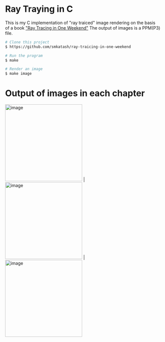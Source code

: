 # Ray Traying in C

This is my C implementation of "ray traiced" image rendering on the basis of a book ["Ray Tracing in One Weekend"](https://raytracing.github.io/)
The output of images is a PPM(P3) file.

```bash
# Clone this project
$ https://github.com/smkatash/ray-traicing-in-one-weekend

# Run the program
$ make

# Render an image
$ make image

```
# Output of images in each chapter

<img width="250" alt="image" src='https://github.com/smkatash/ray-traicing-in-one-weekend/blob/master/images_png/image%201.png'> | 
<img width="250" alt="image" src='https://github.com/smkatash/ray-traicing-in-one-weekend/blob/master/images_png/image%202.png'> | 
<img width="250" alt="image" src='https://github.com/smkatash/ray-traicing-in-one-weekend/blob/master/images_png/image%203.png'>

